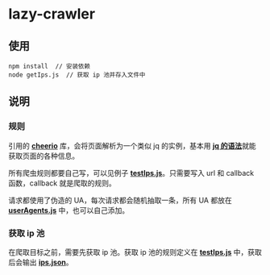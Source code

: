 # lazy-crawler

## 使用

```
npm install  // 安装依赖
node getIps.js  // 获取 ip 池并存入文件中
```

## 说明

### 规则

引用的 [**cheerio**](https://github.com/cheeriojs/cheerio) 库，会将页面解析为一个类似 jq 的实例，基本用 [**jq 的语法**](https://www.jquery123.com/)就能获取页面的各种信息。

所有爬虫规则都要自己写，可以见例子 [**testIps.js**](target/testIps.js)。只需要写入 url 和 callback 函数，callback 就是爬取的规则。

请求都使用了伪造的 UA，每次请求都会随机抽取一条，所有 UA 都放在 [**userAgents.js**](fn/userAgents.js) 中，也可以自己添加。

### 获取 ip 池

在爬取目标之前，需要先获取 ip 池。获取 ip 池的规则定义在 [**testIps.js**](target/testIps.js) 中，获取后会输出 [**ips.json**](data/ips.json)。
